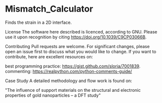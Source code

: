 # Mismatch_Calculator
Finds the strain in a 2D interface.



License
The software here described is licenced, according to GNU. 
Please use it upon recognition by citing https://doi.org/10.1039/C9CP03066B.

Contributing
Pull requests are welcome. For significant changes, please open an issue first to discuss what you would like to change. If you want to contribute, here are excellent resources on:

best programming practice: https://gist.github.com/sloria/7001839.
commenting: https://realpython.com/python-comments-guide/

Case Study
A detailed methodology and flow work is found on:

"The influence of support materials on the structural and electronic properties of gold nanoparticles – a DFT study"

